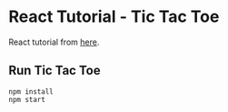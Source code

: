 # React Tutorial - Tic Tac Toe
React tutorial from [here](https://en.reactjs.org/tutorial/tutorial.html).

## Run Tic Tac Toe
```
npm install
npm start
```
